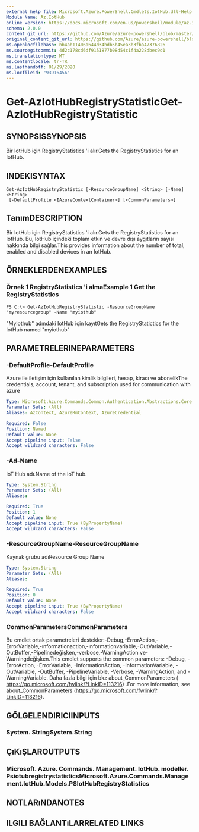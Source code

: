 ```yaml
---
external help file: Microsoft.Azure.PowerShell.Cmdlets.IotHub.dll-Help.xml
Module Name: Az.IotHub
online version: https://docs.microsoft.com/en-us/powershell/module/az.iothub/get-aziothubregistrystatistic
schema: 2.0.0
content_git_url: https://github.com/Azure/azure-powershell/blob/master/src/IotHub/IotHub/help/Get-AzIotHubRegistryStatistic.md
original_content_git_url: https://github.com/Azure/azure-powershell/blob/master/src/IotHub/IotHub/help/Get-AzIotHubRegistryStatistic.md
ms.openlocfilehash: bb4ab11406a644d34bdb5b45ea3b3fba47376826
ms.sourcegitcommit: 4d2c178cd6df9151877b08d54c1f4a228dbec9d1
ms.translationtype: MT
ms.contentlocale: tr-TR
ms.lasthandoff: 01/29/2020
ms.locfileid: "93916456"
---
```

# <span data-ttu-id="4147b-101">Get-AzIotHubRegistryStatistic</span><span class="sxs-lookup"><span data-stu-id="4147b-101">Get-AzIotHubRegistryStatistic</span></span>

## <span data-ttu-id="4147b-102">SYNOPSIS</span><span class="sxs-lookup"><span data-stu-id="4147b-102">SYNOPSIS</span></span>
<span data-ttu-id="4147b-103">Bir IotHub için RegistryStatistics 'i alır.</span><span class="sxs-lookup"><span data-stu-id="4147b-103">Gets the RegistryStatistics for an IotHub.</span></span>

## <span data-ttu-id="4147b-104">INDEKI</span><span class="sxs-lookup"><span data-stu-id="4147b-104">SYNTAX</span></span>

```
Get-AzIotHubRegistryStatistic [-ResourceGroupName] <String> [-Name] <String>
 [-DefaultProfile <IAzureContextContainer>] [<CommonParameters>]
```

## <span data-ttu-id="4147b-105">Tanım</span><span class="sxs-lookup"><span data-stu-id="4147b-105">DESCRIPTION</span></span>
<span data-ttu-id="4147b-106">Bir IotHub için RegistryStatistics 'i alır.</span><span class="sxs-lookup"><span data-stu-id="4147b-106">Gets the RegistryStatistics for an IotHub.</span></span>
<span data-ttu-id="4147b-107">Bu, IotHub içindeki toplam etkin ve devre dışı aygıtların sayısı hakkında bilgi sağlar.</span><span class="sxs-lookup"><span data-stu-id="4147b-107">This provides information about the number of total, enabled and disabled devices in an IotHub.</span></span>

## <span data-ttu-id="4147b-108">ÖRNEKLERDEN</span><span class="sxs-lookup"><span data-stu-id="4147b-108">EXAMPLES</span></span>

### <span data-ttu-id="4147b-109">Örnek 1 RegistryStatistics 'i alma</span><span class="sxs-lookup"><span data-stu-id="4147b-109">Example 1 Get the RegistryStatistics</span></span>
```
PS C:\> Get-AzIotHubRegistryStatistic -ResourceGroupName "myresourcegroup" -Name "myiothub"
```

<span data-ttu-id="4147b-110">"Myiothub" adındaki IotHub için kayıt</span><span class="sxs-lookup"><span data-stu-id="4147b-110">Gets the RegistryStatictics for the IotHub named "myiothub"</span></span>

## <span data-ttu-id="4147b-111">PARAMETRELERINE</span><span class="sxs-lookup"><span data-stu-id="4147b-111">PARAMETERS</span></span>

### <span data-ttu-id="4147b-112">-DefaultProfile</span><span class="sxs-lookup"><span data-stu-id="4147b-112">-DefaultProfile</span></span>
<span data-ttu-id="4147b-113">Azure ile iletişim için kullanılan kimlik bilgileri, hesap, kiracı ve abonelik</span><span class="sxs-lookup"><span data-stu-id="4147b-113">The credentials, account, tenant, and subscription used for communication with azure</span></span>

```yaml
Type: Microsoft.Azure.Commands.Common.Authentication.Abstractions.Core.IAzureContextContainer
Parameter Sets: (All)
Aliases: AzContext, AzureRmContext, AzureCredential

Required: False
Position: Named
Default value: None
Accept pipeline input: False
Accept wildcard characters: False
```

### <span data-ttu-id="4147b-114">-Ad</span><span class="sxs-lookup"><span data-stu-id="4147b-114">-Name</span></span>
<span data-ttu-id="4147b-115">IoT Hub adı.</span><span class="sxs-lookup"><span data-stu-id="4147b-115">Name of the IoT hub.</span></span> 

```yaml
Type: System.String
Parameter Sets: (All)
Aliases:

Required: True
Position: 1
Default value: None
Accept pipeline input: True (ByPropertyName)
Accept wildcard characters: False
```

### <span data-ttu-id="4147b-116">-ResourceGroupName</span><span class="sxs-lookup"><span data-stu-id="4147b-116">-ResourceGroupName</span></span>
<span data-ttu-id="4147b-117">Kaynak grubu adı</span><span class="sxs-lookup"><span data-stu-id="4147b-117">Resource Group Name</span></span>

```yaml
Type: System.String
Parameter Sets: (All)
Aliases:

Required: True
Position: 0
Default value: None
Accept pipeline input: True (ByPropertyName)
Accept wildcard characters: False
```

### <span data-ttu-id="4147b-118">CommonParameters</span><span class="sxs-lookup"><span data-stu-id="4147b-118">CommonParameters</span></span>
<span data-ttu-id="4147b-119">Bu cmdlet ortak parametreleri destekler:-Debug,-ErrorAction,-ErrorVariable,-ınformationaction,-ınformationvariable,-OutVariable,-OutBuffer,-Pipelinedeğişken,-verbose,-WarningAction ve-Warningdeğişken.</span><span class="sxs-lookup"><span data-stu-id="4147b-119">This cmdlet supports the common parameters: -Debug, -ErrorAction, -ErrorVariable, -InformationAction, -InformationVariable, -OutVariable, -OutBuffer, -PipelineVariable, -Verbose, -WarningAction, and -WarningVariable.</span></span> <span data-ttu-id="4147b-120">Daha fazla bilgi için bkz about_CommonParameters ( https://go.microsoft.com/fwlink/?LinkID=113216) .</span><span class="sxs-lookup"><span data-stu-id="4147b-120">For more information, see about_CommonParameters (https://go.microsoft.com/fwlink/?LinkID=113216).</span></span>

## <span data-ttu-id="4147b-121">GÖLGELENDIRICI</span><span class="sxs-lookup"><span data-stu-id="4147b-121">INPUTS</span></span>

### <span data-ttu-id="4147b-122">System. String</span><span class="sxs-lookup"><span data-stu-id="4147b-122">System.String</span></span>

## <span data-ttu-id="4147b-123">ÇıKıŞLAR</span><span class="sxs-lookup"><span data-stu-id="4147b-123">OUTPUTS</span></span>

### <span data-ttu-id="4147b-124">Microsoft. Azure. Commands. Management. IotHub. modeller. Psiotubregistrystatistics</span><span class="sxs-lookup"><span data-stu-id="4147b-124">Microsoft.Azure.Commands.Management.IotHub.Models.PSIotHubRegistryStatistics</span></span>

## <span data-ttu-id="4147b-125">NOTLARıNDA</span><span class="sxs-lookup"><span data-stu-id="4147b-125">NOTES</span></span>

## <span data-ttu-id="4147b-126">ILGILI BAĞLANTıLAR</span><span class="sxs-lookup"><span data-stu-id="4147b-126">RELATED LINKS</span></span>
